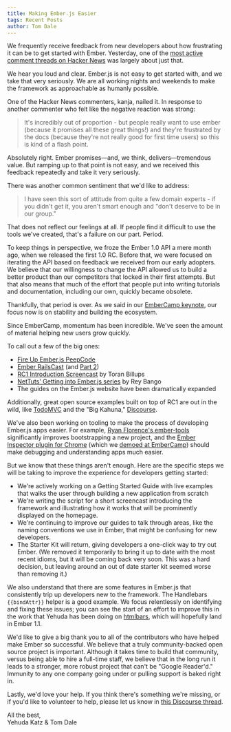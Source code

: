 ```yaml
---
title: Making Ember.js Easier
tags: Recent Posts
author: Tom Dale
---
```


We frequently receive feedback from new developers about how frustrating
it can be to get started with Ember. Yesterday, one of the [most active
comment threads on Hacker
News](https://news.ycombinator.com/item?id=5406857) was largely about just that.

We hear you loud and clear. Ember.js is not easy to get started with, and we take that very seriously. We are all working nights and weekends to make the framework as approachable as humanly possible.

One of the Hacker News commenters, kanja, nailed it. In response to another commenter who felt like the negative reaction was strong:

> It's incredibly out of proportion - but people really want to use ember (because it promises all these great things!) and they're frustrated by the docs (because they're not really good for first time users) so this is kind of a flash point.

Absolutely right. Ember promises—and, we think, delivers—tremendous value. But ramping up to that point is not easy, and we received this feedback repeatedly and take it very seriously.

There was another common sentiment that we'd like to address:

> I have seen this sort of attitude from quite a few domain experts - if you didn't get it, you aren't smart enough and "don't deserve to be in our group."

That does not reflect our feelings at all. If people find it difficult to use the tools we've created, that's a failure on our part. Period.

To keep things in perspective, we froze the Ember 1.0 API a mere month ago, when we released the first 1.0 RC. Before that, we were focused on iterating the API based on feedback we received from our early adopters. We believe that our willingness to change the API allowed us to build a better product than our competitors that locked in their first attempts. But that also means that much of the effort that people put into writing tutorials and documentation, including our own, quickly became obsolete.

Thankfully, that period is over. As we said in our [EmberCamp keynote](https://www.youtube.com/watch?feature=player_detailpage&v=RYAD2arvysU#t=229s), our focus now is on stability and building the ecosystem.

Since EmberCamp, momentum has been incredible. We've seen the amount of material helping new users grow quickly.

To call out a few of the big ones:

* [Fire Up Ember.js PeepCode](https://peepcode.com/products/emberjs)
* [Ember RailsCast](http://railscasts.com/episodes/408-ember-part-1) (and [Part 2](http://railscasts.com/episodes/410-ember-part-2))
* [RC1 Introduction Screencast](http://www.toranbillups.com/blog/archive/2013/03/02/emberjs-rc1-introduction-screencast/) by Toran Billups
* [NetTuts' Getting into Ember.js series](http://net.tutsplus.com/tutorials/javascript-ajax/getting-into-ember-js/) by Rey Bango
* The guides on the Ember.js website have been dramatically expanded

Additionally, great open source examples built on top of RC1 are out in the wild, like [TodoMVC](https://github.com/addyosmani/todomvc/tree/gh-pages/architecture-examples/emberjs) and the "Big Kahuna," [Discourse](https://github.com/discourse/discourse).

We've also been working on tooling to make the process of developing Ember.js apps easier. For example, [Ryan Florence's ember-tools](https://github.com/rpflorence/ember-tools) significantly improves bootstrapping a new project, and the [Ember Inspector plugin for Chrome](https://github.com/tildeio/ember-extension) (which we [demoed at EmberCamp](https://www.youtube.com/watch?feature=player_detailpage&v=RYAD2arvysU#t=1924s)) should make debugging and understanding apps much easier.

But we know that these things aren't enough. Here are the specific steps we will be taking to improve the experience for developers getting started:

* We're actively working on a Getting Started Guide with live examples that walks the user through building a new application from scratch
* We're writing the script for a short screencast introducing the framework and illustrating how it works that will be prominently displayed on the homepage.
* We're continuing to improve our guides to talk through areas, like the naming conventions we use in Ember, that might be confusing for new developers.
* The Starter Kit will return, giving developers a one-click way to try out Ember. (We removed it temporarily to bring it up to date with the most recent idioms, but it will be coming back very soon. This was a hard decision, but leaving around an out of date starter kit seemed worse than removing it.)

We also understand that there are some features in Ember.js that consistently trip up developers new to the framework. The Handlebars `{{bindAttr}}` helper is a good example. We focus relentlessly on identifying and fixing these issues; you can see the start of an effort to improve this in the work that Yehuda has been doing on [htmlbars](http://github.com/tildeio/htmlbars), which will hopefully land in Ember 1.1.

We'd like to give a big thank you to all of the contributors who have helped make Ember so successful. We believe that a truly community-backed open source project is important. Although it takes time to build that community, versus being able to hire a full-time staff, we believe that in the long run it leads to a stronger, more robust project that can't be "Google Reader'd." Immunity to any one company going under or pulling support is baked right in.

Lastly, we'd love your help. If you think there's something we're missing, or if you'd like to volunteer to help, please let us know in [this Discourse thread](http://discuss.emberjs.com/t/ideas-for-improving-the-getting-started-experience/666).

All the best,  
Yehuda Katz & Tom Dale
